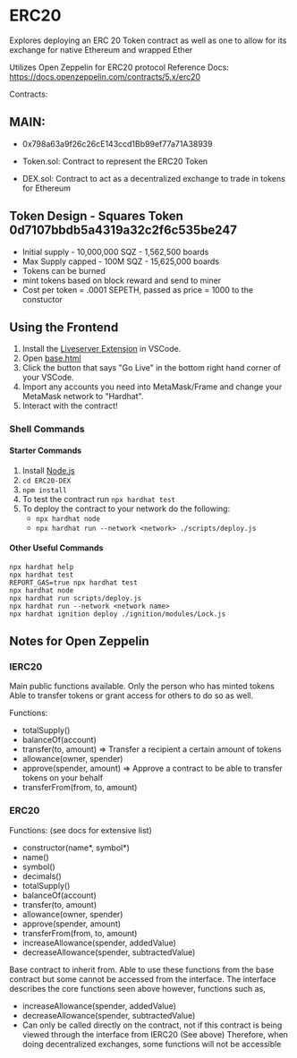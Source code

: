 # ERC20

Explores deploying an ERC 20 Token contract as well as one to allow for its exchange for native Ethereum and wrapped Ether

Utilizes Open Zeppelin for ERC20 protocol
Reference Docs: https://docs.openzeppelin.com/contracts/5.x/erc20

Contracts:

## MAIN:
- 0x798a63a9f26c26cE143ccd1Bb99ef77a71A38939

- Token.sol: Contract to represent the ERC20 Token
- DEX.sol: Contract to act as a decentralized exchange to trade in tokens for Ethereum

## Token Design - Squares Token 0d7107bbdb5a4319a32c2f6c535be247

- Initial supply - 10,000,000 SQZ - 1,562,500 boards
- Max Supply capped - 100M SQZ - 15,625,000 boards
- Tokens can be burned
- mint tokens based on block reward and send to miner
- Cost per token = .0001 SEPETH, passed as price = 1000 to the constuctor

## Using the Frontend

1. Install the [Liveserver Extension](https://marketplace.visualstudio.com/items?itemName=ritwickdey.LiveServer) in VSCode.
2. Open [base.html](frontend/base.html)
3. Click the button that says "Go Live" in the bottom right hand corner of your VSCode.
4. Import any accounts you need into MetaMask/Frame and change your MetaMask network to "Hardhat".
5. Interact with the contract!

### Shell Commands

#### Starter Commands

1. Install [Node.js](https://nodejs.org/en/download/)
2. `cd ERC20-DEX`
3. `npm install`
4. To test the contract run `npx hardhat test`
5. To deploy the contract to your network do the following:
   - `npx hardhat node`
   - `npx hardhat run --network <network> ./scripts/deploy.js`

#### Other Useful Commands

```
npx hardhat help
npx hardhat test
REPORT_GAS=true npx hardhat test
npx hardhat node
npx hardhat run scripts/deploy.js
npx hardhat run --network <network name>
npx hardhat ignition deploy ./ignition/modules/Lock.js
```

## Notes for Open Zeppelin

### IERC20

Main public functions available. Only the person who has minted tokens
Able to transfer tokens or grant access for others to do so as well.

Functions:

- totalSupply()
- balanceOf(account)
- transfer(to, amount) => Transfer a recipient a certain amount of tokens
- allowance(owner, spender)
- approve(spender, amount) => Approve a contract to be able to transfer tokens on your behalf
- transferFrom(from, to, amount)

### ERC20

Functions: (see docs for extensive list)

- constructor(name*, symbol*)
- name()
- symbol()
- decimals()
- totalSupply()
- balanceOf(account)
- transfer(to, amount)
- allowance(owner, spender)
- approve(spender, amount)
- transferFrom(from, to, amount)
- increaseAllowance(spender, addedValue)
- decreaseAllowance(spender, subtractedValue)

Base contract to inherit from. Able to use these functions from the base contract but some cannot
be accessed from the interface. The interface describes the core functions seen above however, functions such as,

- increaseAllowance(spender, addedValue)
- decreaseAllowance(spender, subtractedValue)
- Can only be called directly on the contract, not if this contract is being viewed through the interface from IERC20 (See above)
  Therefore, when doing decentralized exchanges, some functions will not be accessible
